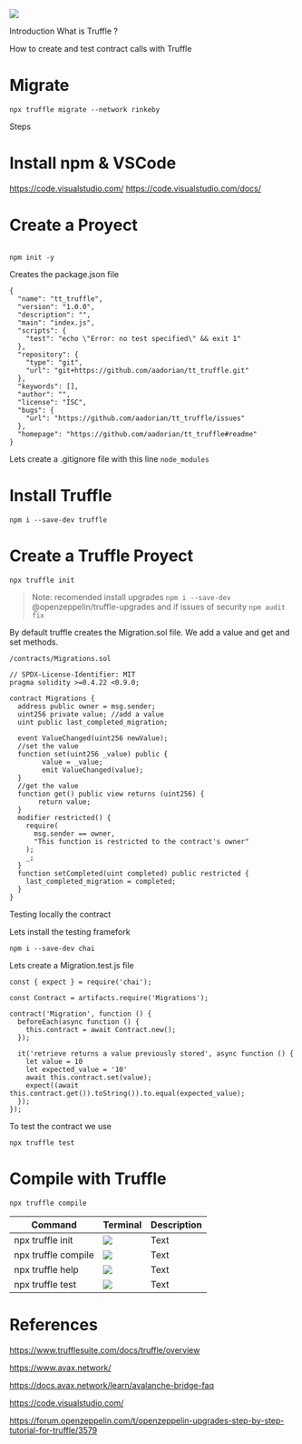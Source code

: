 ![](https://i.imgur.com/GA0LyT3.png)

Introduction 
What is Truffle ? 


How to create and test contract calls with Truffle

# Migrate 

`npx truffle migrate --network rinkeby`

Steps
# Install npm & VSCode

https://code.visualstudio.com/
https://code.visualstudio.com/docs/


# Create a Proyect
```json=

npm init -y 
```
Creates the package.json file 
```json=
{
  "name": "tt_truffle",
  "version": "1.0.0",
  "description": "",
  "main": "index.js",
  "scripts": {
    "test": "echo \"Error: no test specified\" && exit 1"
  },
  "repository": {
    "type": "git",
    "url": "git+https://github.com/aadorian/tt_truffle.git"
  },
  "keywords": [],
  "author": "",
  "license": "ISC",
  "bugs": {
    "url": "https://github.com/aadorian/tt_truffle/issues"
  },
  "homepage": "https://github.com/aadorian/tt_truffle#readme"
}
```
Lets create a .gitignore file with this line
`node_modules`

# Install Truffle 

`npm i --save-dev truffle`


# Create a Truffle Proyect
```javascript=
npx truffle init
```

>Note: recomended install upgrades `npm i --save-dev` @openzeppelin/truffle-upgrades
and if issues of security `npm audit fix`


By default truffle creates the Migration.sol file. 
We add a value and get and set methods. 

`/contracts/Migrations.sol`
```solidity=
// SPDX-License-Identifier: MIT
pragma solidity >=0.4.22 <0.9.0;

contract Migrations {
  address public owner = msg.sender;
  uint256 private value; //add a value
  uint public last_completed_migration;

  event ValueChanged(uint256 newValue);
  //set the value  
  function set(uint256 _value) public {
        value = _value;
        emit ValueChanged(value);
  }
  //get the value
  function get() public view returns (uint256) {
       return value;
  }
  modifier restricted() {
    require(
      msg.sender == owner,
      "This function is restricted to the contract's owner"
    );
    _;
  }
  function setCompleted(uint completed) public restricted {
    last_completed_migration = completed;
  }
}
```

Testing locally the contract 

Lets install the testing framefork
```
npm i --save-dev chai
```
Lets create a Migration.test.js file
```javascript=
const { expect } = require('chai');

const Contract = artifacts.require('Migrations');
 
contract('Migration', function () {
  beforeEach(async function () {
    this.contract = await Contract.new();
  });
 
  it('retrieve returns a value previously stored', async function () {
    let value = 10
    let expected_value = '10' 
    await this.contract.set(value);
    expect((await this.contract.get()).toString()).to.equal(expected_value);
  });
});
```

To test the contract we use 
```shell=
npx truffle test
```



# Compile with Truffle 

```shell=
npx truffle compile
```

| Command | Terminal | Description |
| -------- | -------- | -------- |
| npx truffle init    | ![](https://i.imgur.com/HZqjcDx.png)     | Text     |
| npx truffle compile    |  ![](https://i.imgur.com/7zle53o.png)   | Text     |
| npx truffle help    | ![](https://i.imgur.com/p3yZJgK.png)  | Text     |
| npx truffle test    | ![](https://i.imgur.com/tjNBoSj.png)  | Text     |









# References

https://www.trufflesuite.com/docs/truffle/overview

https://www.avax.network/

https://docs.avax.network/learn/avalanche-bridge-faq

https://code.visualstudio.com/

https://forum.openzeppelin.com/t/openzeppelin-upgrades-step-by-step-tutorial-for-truffle/3579
